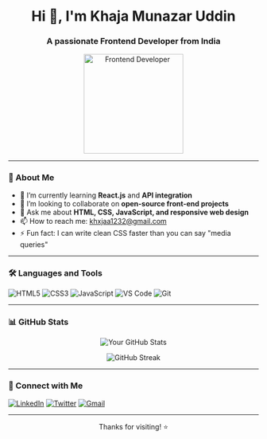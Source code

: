 <!-- GitHub Profile README -->

<h1 align="center">Hi 👋, I'm Khaja Munazar Uddin</h1>
<h3 align="center">A passionate Frontend Developer from India</h3>

<p align="center">
  <img src="https://media.giphy.com/media/du3J3cXyzhj75IOgvA/giphy.gif" width="200" alt="Frontend Developer">
</p>

---

### 🚀 About Me

- 🌱 I’m currently learning **React.js** and **API integration**
- 👯 I’m looking to collaborate on **open-source front-end projects**
- 💬 Ask me about **HTML, CSS, JavaScript, and responsive web design**
- 📫 How to reach me: [khxjaa1232@gmail.com](mailto:your.email@example.com)
- ⚡ Fun fact: I can write clean CSS faster than you can say "media queries"

---

### 🛠️ Languages and Tools

<p align="left">
  <img src="https://img.shields.io/badge/HTML5-E34F26?style=flat&logo=html5&logoColor=white" alt="HTML5"/>
  <img src="https://img.shields.io/badge/CSS3-1572B6?style=flat&logo=css3&logoColor=white" alt="CSS3"/>
  <img src="https://img.shields.io/badge/JavaScript-F7DF1E?style=flat&logo=javascript&logoColor=black" alt="JavaScript"/>
  <img src="https://img.shields.io/badge/VS%20Code-007ACC?style=flat&logo=visual-studio-code&logoColor=white" alt="VS Code"/>
  <img src="https://img.shields.io/badge/Git-F05032?style=flat&logo=git&logoColor=white" alt="Git"/>
</p>

---

### 📊 GitHub Stats

<p align="center">
  <img src="https://github-readme-stats.vercel.app/api?username=your-github-username&show_icons=true&theme=radical" alt="Your GitHub Stats" />
</p>
<p align="center">
  <img src="https://github-readme-streak-stats.herokuapp.com/?user=your-github-username&theme=tokyonight" alt="GitHub Streak" />
</p>

---

### 🔗 Connect with Me

<p align="left">
  <a href="www.linkedin.com/in/khaja-munazar-uddin-146a34338" target="www.linkedin.com/in/khaja-munazar-uddin-146a34338"><img src="https://img.shields.io/badge/LinkedIn-0A66C2?style=flat&logo=linkedin&logoColor=white" alt="LinkedIn" /></a>
  <a href="https://twitter.com/your-twitter" target="blank"><img src="https://img.shields.io/badge/Twitter-1DA1F2?style=flat&logo=twitter&logoColor=white" alt="Twitter" /></a>
  <a href="khxkaa123@gmail.com"><img src="https://img.shields.io/badge/Gmail-D14836?style=flat&logo=gmail&logoColor=white" alt="Gmail" /></a>
</p>

---

<p align="center">Thanks for visiting! ⭐️</p>

